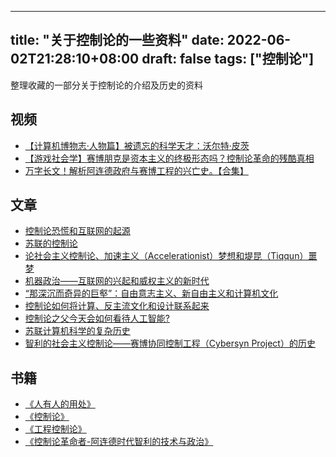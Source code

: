 
---
title: "关于控制论的一些资料"
date: 2022-06-02T21:28:10+08:00
draft: false
tags: ["控制论"]
---

整理收藏的一部分关于控制论的介绍及历史的资料

<!--more-->

## 视频

- [【计算机博物志·人物篇】被遗忘的科学天才：沃尔特·皮茨](https://www.bilibili.com/video/BV1y5411D7a6)
- [【游戏社会学】赛博朋克是资本主义的终极形态吗？控制论革命的残酷真相](https://www.bilibili.com/video/BV1NK4y1L7gw?p=1&totalPage=2)
- [万字长文！解析阿连德政府与赛博工程的兴亡史。【合集】](https://www.bilibili.com/video/BV1pP4y1Y78V?p=1&totalPage=3)

## 文章

- [控制论恐慌和互联网的起源](https://matters.news/@conanxin/51118-%E6%8E%A7%E5%88%B6%E8%AE%BA%E6%81%90%E6%85%8C%E5%92%8C%E4%BA%92%E8%81%94%E7%BD%91%E7%9A%84%E8%B5%B7%E6%BA%90-bafyreih4pfwgtvl4kif6psr56yd4yted47lvwuwwmybm7s7kw3d53cbfve)
- [苏联的控制论](https://upwikizh.top/wiki/Cybernetics_in_the_Soviet_Union)
- [论社会主义控制论、加速主义（Accelerationist）梦想和堤昆（Tiqqun）噩梦](https://conanxin.medium.com/%E8%AE%BA%E7%A4%BE%E4%BC%9A%E4%B8%BB%E4%B9%89%E6%8E%A7%E5%88%B6%E8%AE%BA-%E5%8A%A0%E9%80%9F%E4%B8%BB%E4%B9%89-accelerationist-%E6%A2%A6%E6%83%B3%E5%92%8C%E5%A0%A4%E6%98%86-tiqqun-%E5%99%A9%E6%A2%A6-75841bab70f6)
- [机器政治——互联网的兴起和威权主义的新时代](https://matters.news/@conanxin/5214-%E6%9C%BA%E5%99%A8%E6%94%BF%E6%B2%BB-%E4%BA%92%E8%81%94%E7%BD%91%E7%9A%84%E5%85%B4%E8%B5%B7%E5%92%8C%E5%A8%81%E6%9D%83%E4%B8%BB%E4%B9%89%E7%9A%84%E6%96%B0%E6%97%B6%E4%BB%A3-zdpuAxcS62nxQPuZfwKZ3nqvZf53NjfnqgF3rXgNrc4JgRu4i)
- [“那深沉而奇异的巨壑”：自由意志主义、新自由主义和计算机文化](https://matters.news/@conanxin/13224-%E9%82%A3%E6%B7%B1%E6%B2%89%E8%80%8C%E5%A5%87%E5%BC%82%E7%9A%84%E5%B7%A8%E5%A3%91-%E8%87%AA%E7%94%B1%E6%84%8F%E5%BF%97%E4%B8%BB%E4%B9%89-%E6%96%B0%E8%87%AA%E7%94%B1%E4%B8%BB%E4%B9%89%E5%92%8C%E8%AE%A1%E7%AE%97%E6%9C%BA%E6%96%87%E5%8C%96-zdpuAxKYGcLC8TtMFkHFnpAz2GqY33FafrhLEJCNJKE4RNVY8)
- [控制论如何将计算、反主流文化和设计联系起来](https://matters.news/@conanxin/21075-%E6%8E%A7%E5%88%B6%E8%AE%BA%E5%A6%82%E4%BD%95%E5%B0%86%E8%AE%A1%E7%AE%97-%E5%8F%8D%E4%B8%BB%E6%B5%81%E6%96%87%E5%8C%96%E5%92%8C%E8%AE%BE%E8%AE%A1%E8%81%94%E7%B3%BB%E8%B5%B7%E6%9D%A5-zdpuB1Bw6NpBB1UH8vTjuUHS9K1DsUy6FwwmnUVj5CzNs8TJN)
- [控制论之父今天会如何看待人工智能?](https://matters.news/@conanxin/26241-%E6%8E%A7%E5%88%B6%E8%AE%BA%E4%B9%8B%E7%88%B6%E4%BB%8A%E5%A4%A9%E4%BC%9A%E5%A6%82%E4%BD%95%E7%9C%8B%E5%BE%85%E4%BA%BA%E5%B7%A5%E6%99%BA%E8%83%BD-bafyreicbtrf6fr3hjli2jyjs4ejgf5ddorsoe3fjaohxtpdxchslcv6t7m)
- [苏联计算机科学的复杂历史](https://matters.news/@conanxin/50456-%E8%8B%8F%E8%81%94%E8%AE%A1%E7%AE%97%E6%9C%BA%E7%A7%91%E5%AD%A6%E7%9A%84%E5%A4%8D%E6%9D%82%E5%8E%86%E5%8F%B2-bafyreidmudj5hztmtaw7wqnabr6xc4z4xa4evnwquntpl74mk5nd5s4zre)
- [智利的社会主义控制论——赛博协同控制工程（Cybersyn Project）的历史](https://matters.news/@conanxin/55277-%E6%99%BA%E5%88%A9%E7%9A%84%E7%A4%BE%E4%BC%9A%E4%B8%BB%E4%B9%89%E6%8E%A7%E5%88%B6%E8%AE%BA-%E8%B5%9B%E5%8D%9A%E5%8D%8F%E5%90%8C%E6%8E%A7%E5%88%B6%E5%B7%A5%E7%A8%8B-cybersyn-project-%E7%9A%84%E5%8E%86%E5%8F%B2-bafyreiby3fpz3wqyghbonnuhticzitdbxc5etahqk4w6yefzmbyzro7tfa)

## 书籍

- [《人有人的用处》](https://book.douban.com/subject/4928961/)
- [《控制论》](https://book.douban.com/subject/2356843/)
- [《工程控制论》](https://book.douban.com/subject/1967264/)
- [《控制论革命者-阿连德时代智利的技术与政治》](https://book.douban.com/subject/34998217/)
